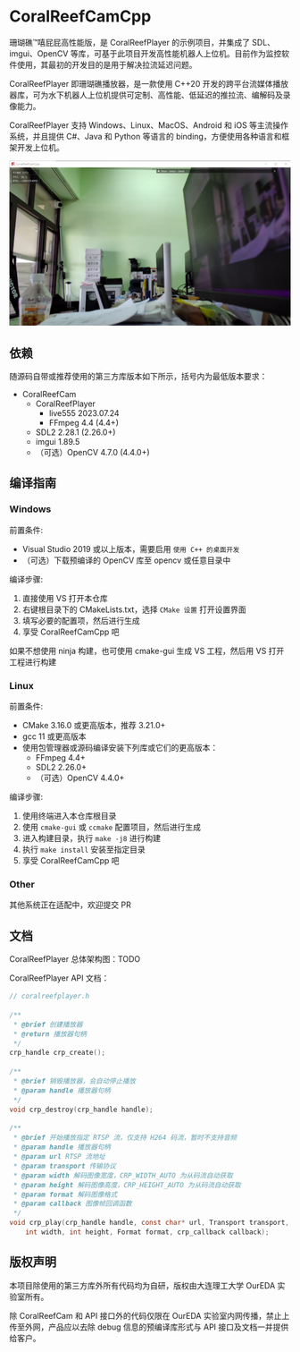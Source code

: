 # CoralReefCamCpp

珊瑚礁™嘻屁屁高性能版，是 CoralReefPlayer 的示例项目，并集成了 SDL、imgui、OpenCV 等库，可基于此项目开发高性能机器人上位机。目前作为监控软件使用，其最初的开发目的是用于解决拉流延迟问题。

CoralReefPlayer 即珊瑚礁播放器，是一款使用 C++20 开发的跨平台流媒体播放器库，可为水下机器人上位机提供可定制、高性能、低延迟的推拉流、编解码及录像能力。

CoralReefPlayer 支持 Windows、Linux、MacOS、Android 和 iOS 等主流操作系统，并且提供 C#、Java 和 Python 等语言的 binding，方便使用各种语言和框架开发上位机。

![v0.2](doc/snapshot-0.2.png)

## 依赖

随源码自带或推荐使用的第三方库版本如下所示，括号内为最低版本要求：
- CoralReefCam
    - CoralReefPlayer
        - live555 2023.07.24
        - FFmpeg 4.4 (4.4+)
    - SDL2 2.28.1 (2.26.0+)
    - imgui 1.89.5
    - （可选）OpenCV 4.7.0 (4.4.0+)
        
## 编译指南

### Windows

前置条件:
- Visual Studio 2019 或以上版本，需要启用 `使用 C++ 的桌面开发`
- （可选）下载预编译的 OpenCV 库至 opencv 或任意目录中

编译步骤:
1. 直接使用 VS 打开本仓库
2. 右键根目录下的 CMakeLists.txt，选择 `CMake 设置` 打开设置界面
3. 填写必要的配置项，然后进行生成
4. 享受 CoralReefCamCpp 吧

如果不想使用 ninja 构建，也可使用 cmake-gui 生成 VS 工程，然后用 VS 打开工程进行构建

### Linux

前置条件:
- CMake 3.16.0 或更高版本，推荐 3.21.0+
- gcc 11 或更高版本
- 使用包管理器或源码编译安装下列库或它们的更高版本：
    - FFmpeg 4.4+
    - SDL2 2.26.0+
    - （可选）OpenCV 4.4.0+

编译步骤:
1. 使用终端进入本仓库根目录
2. 使用 `cmake-gui` 或 `ccmake` 配置项目，然后进行生成
3. 进入构建目录，执行 `make -j8` 进行构建
4. 执行 `make install` 安装至指定目录
5. 享受 CoralReefCamCpp 吧

### Other

其他系统正在适配中，欢迎提交 PR

## 文档

CoralReefPlayer 总体架构图：TODO

CoralReefPlayer API 文档：

```c
// coralreefplayer.h

/**
 * @brief 创建播放器
 * @return 播放器句柄
 */
crp_handle crp_create();

/**
 * @brief 销毁播放器，会自动停止播放
 * @param handle 播放器句柄
 */
void crp_destroy(crp_handle handle);

/**
 * @brief 开始播放指定 RTSP 流，仅支持 H264 码流，暂时不支持音频
 * @param handle 播放器句柄
 * @param url RTSP 流地址
 * @param transport 传输协议
 * @param width 解码图像宽度，CRP_WIDTH_AUTO 为从码流自动获取
 * @param height 解码图像高度，CRP_HEIGHT_AUTO 为从码流自动获取
 * @param format 解码图像格式
 * @param callback 图像帧回调函数
 */
void crp_play(crp_handle handle, const char* url, Transport transport,
    int width, int height, Format format, crp_callback callback);
```

## 版权声明

本项目除使用的第三方库外所有代码均为自研，版权由大连理工大学 OurEDA 实验室所有。

除 CoralReefCam 和 API 接口外的代码仅限在 OurEDA 实验室内网传播，禁止上传至外网，产品应以去除 debug 信息的预编译库形式与 API 接口及文档一并提供给客户。
